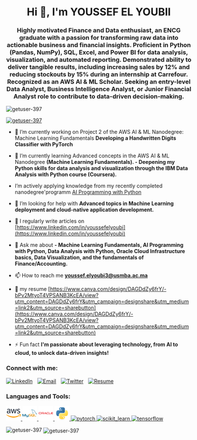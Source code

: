 <h1 align="center">Hi 👋, I'm YOUSSEF EL YOUBII</h1>
<h3 align="center">Highly motivated Finance and Data enthusiast, an ENCG graduate with a passion for transforming raw data into actionable business and financial insights. Proficient in Python (Pandas, NumPy), SQL, Excel, and Power BI for data analysis, visualization, and automated reporting. Demonstrated ability to deliver tangible results, including increasing sales by 12% and reducing stockouts by 15% during an internship at Carrefour. Recognized as an AWS AI & ML Scholar. Seeking an entry-level Data Analyst, Business Intelligence Analyst, or Junior Financial Analyst role to contribute to data-driven decision-making.</h3>

<p align="left"> <img src="https://komarev.com/ghpvc/?username=getuser-397&label=Profile%20views&color=0e75b6&style=flat" alt="getuser-397" /> </p>

<p align="left"> <a href="https://github.com/ryo-ma/github-profile-trophy"><img src="https://github-profile-trophy.vercel.app/?username=getuser-397" alt="getuser-397" /></a> </p>

- 🔭 I’m currently working on Project 2 of the AWS AI & ML Nanodegree: Machine Learning Fundamentals **Developing a Handwritten Digits Classifier with PyTorch**

- 🌱 I’m currently learning Advanced concepts in the AWS AI & ML Nanodegree **(Machine Learning Fundamentals). - Deepening my Python skills for data analysis and visualization through the IBM Data Analysis with Python course (Coursera).**

- I’m actively applying knowledge from my recently completed nanodegree'programm [AI Programming with Python](https://github.com/getuser-397/Udacity-Project-2-my-own-image-classifier)

- 🤝 I’m looking for help with **Advanced topics in Machine Learning deployment and cloud-native application development.**

- 📝 I regularly write articles on [https://www.linkedin.com/in/youssefelyoubi](https://www.linkedin.com/in/youssefelyoubi)

- 💬 Ask me about **- Machine Learning Fundamentals, AI Programming with Python, Data Analysis with Python, Oracle Cloud Infrastructure basics, Data Visualization, and the fundamentals of Finance/Accounting.**

- 📫 How to reach me **youssef.elyoubi3@usmba.ac.ma**

- 📄 my resume [https://www.canva.com/design/DAGDdZy6frY/-bPv2MtyoT4VPSANB3KcEA/view?utm_content=DAGDdZy6frY&utm_campaign=designshare&utm_medium=link2&utm_source=sharebutton](https://www.canva.com/design/DAGDdZy6frY/-bPv2MtyoT4VPSANB3KcEA/view?utm_content=DAGDdZy6frY&utm_campaign=designshare&utm_medium=link2&utm_source=sharebutton) <!-- Changed "edit" to "view" in Canva link for sharing -->

- ⚡ Fun fact **I'm passionate about leveraging technology, from AI to cloud, to unlock data-driven insights!**

<h3 align="left">Connect with me:</h3>
<p align="left">
    <a href="https://www.linkedin.com/in/youssefelyoubi" target="_blank"><img src="https://img.shields.io/static/v1?message=LinkedIn&logo=linkedin&label=&color=0077B5&logoColor=white&labelColor=&style=for-the-badge" height="30" alt="LinkedIn"/></a>
    <img width="5" /> <!-- Small spacer -->
    <a href="mailto:youssef.elyoubi3@usmba.ac.ma"><img src="https://img.shields.io/static/v1?message=Email&logo=gmail&label=&color=D14836&logoColor=white&labelColor=&style=for-the-badge" height="30" alt="Email"/></a>
    <img width="5" /> <!-- Small spacer -->
    <a href="https://twitter.com/elyoubiagency" target="_blank"><img src="https://img.shields.io/static/v1?message=Twitter&logo=twitter&label=&color=1DA1F2&logoColor=white&labelColor=&style=for-the-badge" height="30" alt="Twitter"/></a>
    <img width="5" /> <!-- Small spacer -->
    <a href="https://www.canva.com/design/DAGDdZy6frY/-bPv2MtyoT4VPSANB3KcEA/view?utm_content=DAGDdZy6frY&utm_campaign=designshare&utm_medium=link2&utm_source=sharebutton" target="_blank"><img src="https://img.shields.io/static/v1?message=Resume&logo=readthedocs&label=&color=8CA1AF&logoColor=white&labelColor=&style=for-the-badge" height="30" alt="Resume"/></a>
</p>

<h3 align="left">Languages and Tools:</h3>
<p align="left"> <a href="https://aws.amazon.com" target="_blank" rel="noreferrer"> <img src="https://raw.githubusercontent.com/devicons/devicon/master/icons/amazonwebservices/amazonwebservices-original-wordmark.svg" alt="aws" width="40" height="40"/> </a> <a href="https://www.mysql.com/" target="_blank" rel="noreferrer"> <img src="https://raw.githubusercontent.com/devicons/devicon/master/icons/mysql/mysql-original-wordmark.svg" alt="mysql" width="40" height="40"/> </a> <a href="https://www.oracle.com/" target="_blank" rel="noreferrer"> <img src="https://raw.githubusercontent.com/devicons/devicon/master/icons/oracle/oracle-original.svg" alt="oracle" width="40" height="40"/> </a> <a href="https://www.python.org" target="_blank" rel="noreferrer"> <img src="https://raw.githubusercontent.com/devicons/devicon/master/icons/python/python-original.svg" alt="python" width="40" height="40"/> </a> <a href="https://pytorch.org/" target="_blank" rel="noreferrer"> <img src="https://www.vectorlogo.zone/logos/pytorch/pytorch-icon.svg" alt="pytorch" width="40" height="40"/> </a> <a href="https://scikit-learn.org/" target="_blank" rel="noreferrer"> <img src="https://upload.wikimedia.org/wikipedia/commons/0/05/Scikit_learn_logo_small.svg" alt="scikit_learn" width="40" height="40"/> </a> <a href="https://www.tensorflow.org" target="_blank" rel="noreferrer"> <img src="https://www.vectorlogo.zone/logos/tensorflow/tensorflow-icon.svg" alt="tensorflow" width="40" height="40"/> </a> </p>

<p><img align="left" src="https://github-readme-stats.vercel.app/api/top-langs?username=getuser-397&show_icons=true&locale=en&layout=compact" alt="getuser-397" /></p>

<p> <img align="center" src="https://github-readme-stats.vercel.app/api?username=getuser-397&show_icons=true&locale=en" alt="getuser-397" /></p>
